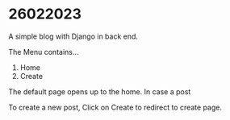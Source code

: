 # 26022023
A simple blog with Django in back end.

The Menu contains...
1. Home 
2. Create

The default page opens up to the home.
In case a post 

To create a new post, Click on Create to redirect to create page. 


